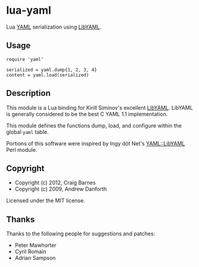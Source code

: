 lua-yaml
========

Lua [YAML] serialization using [LibYAML].

Usage
-----

    require 'yaml'

    serialized = yaml.dump{1, 2, 3, 4}
    content = yaml.load(serialized)

Description
-----------

This module is a Lua binding for Kirill Siminov's excellent [LibYAML].
LibYAML is generally considered to be the best C YAML 1.1 implementation.

This module defines the functions dump, load, and configure within the
global `yaml` table.

Portions of this software were inspired by Ingy döt Net's [YAML::LibYAML]
Perl module.

[YAML]: http://yaml.org/
[LibYAML]: http://pyyaml.org/wiki/LibYAML
[YAML::LibYAML]: http://search.cpan.org/~nuffin/YAML-LibYAML

Copyright
---------

* Copyright (c) 2012, Craig Barnes
* Copyright (c) 2009, Andrew Danforth

Licensed under the MIT license.

Thanks
------

Thanks to the following people for suggestions and patches:

* Peter Mawhorter
* Cyril Romain
* Adrian Sampson
